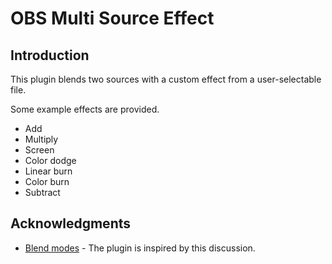 # OBS Multi Source Effect

## Introduction

This plugin blends two sources with a custom effect from a user-selectable file.

Some example effects are provided.
- Add
- Multiply
- Screen
- Color dodge
- Linear burn
- Color burn
- Subtract

## Acknowledgments
- [Blend modes](https://github.com/Limeth/obs-shaderfilter-plus/discussions/29) - The plugin is inspired by this discussion.
